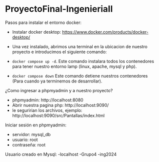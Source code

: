 # ProyectoFinal-IngenieriaII

Pasos para instalar el entorno docker:  
- Instalar docker desktop:
    https://www.docker.com/products/docker-desktop/

- Una vez instalado, abrimos una terminal en la ubicacion de nuestro proyecto e introducimos el siguiente comando:
- `docker compose up -d`. Este comando instalara todos los contenedores para tener nuestro entorno lamp (linux, apache, mysql y php).
- `docker compose down` Este comando detiene nuestros contenedores (Para cuando ya terminemos de desarrollar).

¿Como ingresar a phpmyadmin y a nuestro proyecto?
- phpmyadmin: http://localhost:8080
- Abrir nuestra pagina php: http://localhost:9090/
- le seguririan los archivos, ejemplo: http://localhost:9090/src/Pantallas/index.html

Iniciar sesión en phpmyadmin:
- servidor: mysql_db
- usuario: root
- contraseña: root

Usuario creado en Mysql:
-localhost
-Grupo4
-ing2024
